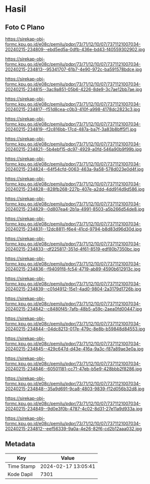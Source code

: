 # Hasil

## Foto C Plano

https://sirekap-obj-formc.kpu.go.id/e08c/pemilu/pdpr/73/71/12/10/07/7371121007034-20240215-234809--ebd5ed5a-0dfb-436e-bd43-f40559302902.jpg

https://sirekap-obj-formc.kpu.go.id/e08c/pemilu/pdpr/73/71/12/10/07/7371121007034-20240215-234813--95341707-61b7-4e90-972c-ba591578bdce.jpg

https://sirekap-obj-formc.kpu.go.id/e08c/pemilu/pdpr/73/71/12/10/07/7371121007034-20240215-234815--3ac9a851-05b6-4226-8de9-3c7ae12bb7ae.jpg

https://sirekap-obj-formc.kpu.go.id/e08c/pemilu/pdpr/73/71/12/10/07/7371121007034-20240215-234817--f51d8cea-c0b3-410f-a998-4178dc2823c3.jpg

https://sirekap-obj-formc.kpu.go.id/e08c/pemilu/pdpr/73/71/12/10/07/7371121007034-20240215-234819--f2c816bb-17cd-487a-ba7f-3a83b8bff5f1.jpg

https://sirekap-obj-formc.kpu.go.id/e08c/pemilu/pdpr/73/71/12/10/07/7371121007034-20240215-234821--5b4ebf15-dc97-4929-a0fd-546a90b9f99b.jpg

https://sirekap-obj-formc.kpu.go.id/e08c/pemilu/pdpr/73/71/12/10/07/7371121007034-20240215-234824--64f54cfd-0063-463a-9a58-578d023e0d4f.jpg

https://sirekap-obj-formc.kpu.go.id/e08c/pemilu/pdpr/73/71/12/10/07/7371121007034-20240215-234828--828fb268-227b-407e-a2dd-4dd914d9d586.jpg

https://sirekap-obj-formc.kpu.go.id/e08c/pemilu/pdpr/73/71/12/10/07/7371121007034-20240215-234829--0d807ea4-2b1a-4991-8503-a5b266d54de8.jpg

https://sirekap-obj-formc.kpu.go.id/e08c/pemilu/pdpr/73/71/12/10/07/7371121007034-20240215-234831--12dc8811-f6e4-41cd-9794-b8d83d96d30d.jpg

https://sirekap-obj-formc.kpu.go.id/e08c/pemilu/pdpr/73/71/12/10/07/7371121007034-20240215-234833--df225817-351d-4f61-8519-edf80b7350bc.jpg

https://sirekap-obj-formc.kpu.go.id/e08c/pemilu/pdpr/73/71/12/10/07/7371121007034-20240215-234836--f94091f8-fc54-4719-ab89-4590b612913c.jpg

https://sirekap-obj-formc.kpu.go.id/e08c/pemilu/pdpr/73/71/12/10/07/7371121007034-20240215-234839--c01d4912-15e1-4ad0-9804-2a3179d1726b.jpg

https://sirekap-obj-formc.kpu.go.id/e08c/pemilu/pdpr/73/71/12/10/07/7371121007034-20240215-234842--c8480f45-7afb-48b5-a59c-2aea0fd00447.jpg

https://sirekap-obj-formc.kpu.go.id/e08c/pemilu/pdpr/73/71/12/10/07/7371121007034-20240215-234844--04dc8213-017e-479c-8e8b-b59848d84553.jpg

https://sirekap-obj-formc.kpu.go.id/e08c/pemilu/pdpr/73/71/12/10/07/7371121007034-20240215-234845--429c647d-d43e-416a-9a3c-f87a89ae3e0a.jpg

https://sirekap-obj-formc.kpu.go.id/e08c/pemilu/pdpr/73/71/12/10/07/7371121007034-20240215-234846--60501181-cc71-47eb-b5e9-428bbb2f8286.jpg

https://sirekap-obj-formc.kpu.go.id/e08c/pemilu/pdpr/73/71/12/10/07/7371121007034-20240215-234848--35a9d691-9ca8-4803-9839-f12d056b32d8.jpg

https://sirekap-obj-formc.kpu.go.id/e08c/pemilu/pdpr/73/71/12/10/07/7371121007034-20240215-234849--9d0e3f0b-4787-4c02-8d31-27e11a9d933a.jpg

https://sirekap-obj-formc.kpu.go.id/e08c/pemilu/pdpr/73/71/12/10/07/7371121007034-20240215-234812--eef56339-9a0a-4e26-82f6-cd2b12aaa032.jpg


## Metadata

| Key        | Value               |
| ---------- | ------------------- |
| Time Stamp | 2024-02-17 13:05:41 |
| Kode Dapil | 7301                |



